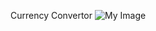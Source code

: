 Currency Convertor
![My Image](https://github.com/harpreetkaur7879/currencyConvertor/blob/main/currency.png)
